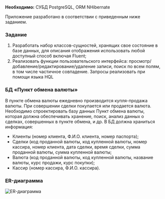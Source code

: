 **Необходимо:** СУБД PostgreSQL, ORM NHibernate

Приложение разработано в соответствии с приведенным ниже заданием.

### Задание

1. Разработать набор классов-сущностей, хранящих свое состояние в базе данных, для описания отображения использовать любой доступный способ включая Fluent;
2. Реализовать функции пользовательского интерфейса: просмотр/добавление/редактирование/удаление записи, поиск по всем полям, в том числе частичное совпадение. Запросы реализовать при помощи языка HQL

### БД «Пункт обмена валюты»

В пункте обмена валюты ежедневно производится купля-продажа валюты. При совершении сделки покупается или продается валюта.
Необходимо спроектировать базу данных Пункт обмена валюты, которая должна обеспечивать хранение, поиск, анализ данных о сделках, совершенных в пункте обмена, и др.
В БД должна храниться информация:
+ Клиенты (номер клиента, Ф.И.О. клиента, номер паспорта);
+ Сделки (код проданной валюты, код купленной валюты, номер кассира, номер клиента, дата сделки, время сделки, сумма проданной валюты, сумма купленной валюты;
+ Валюта (код проданной валюты, код купленной валюты, название валюты, курс продажи, курс покупки);
+ Кассир (номер кассира, Ф.И.О. кассира).

### ER-диаграмма
![ER-диаграмма](https://github.com/MOCTNK/rpbd-table-data-gateway/assets/71684726/61af2840-f2e0-42a2-9652-5ace1f35854b)